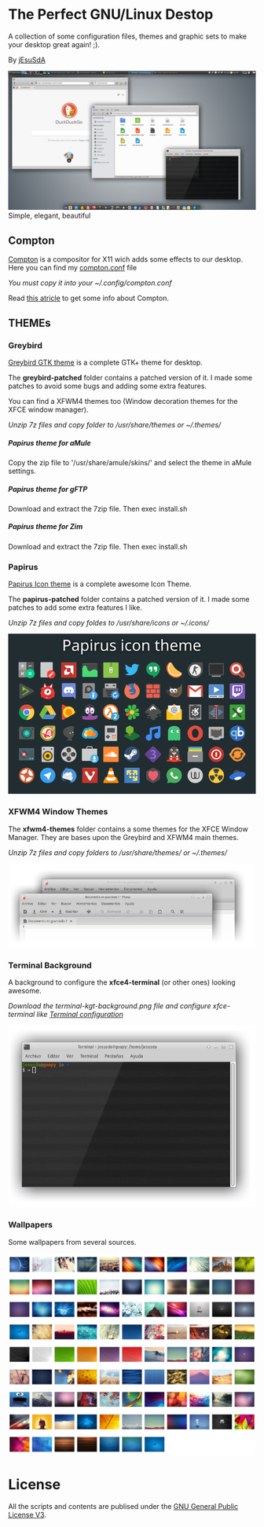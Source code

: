 # The Perfect GNU/Linux Destop
A collection of some configuration files, themes and graphic sets to make your desktop great again! ;).

By [jEsuSdA](http://www.jesusda.com)

![The Perfect Desktop](screenshots/the-perfect-desktop.png)
Simple, elegant, beautiful

## Compton

[Compton](https://github.com/chjj/compton) is a compositor for X11 wich adds some effects to our desktop.
Here you can find my [compton.conf](compton/compton.conf) file

*You must copy it into your ~/.config/compton.conf*

Read [this atricle](http://duncanlock.net/blog/2013/06/07/how-to-switch-to-compton-for-beautiful-tear-free-compositing-in-xfce/) to get some info about Compton.


## THEMEs

### Greybird

[Greybird GTK theme](https://github.com/shimmerproject/Greybird) is a complete GTK+ theme for desktop.

The **greybird-patched** folder contains a patched version of it. I made some patches to avoid some bugs and adding some extra features.

You can find a XFWM4 themes too (Window decoration themes for the XFCE window manager).

*Unzip 7z files and copy folder to /usr/share/themes or ~/.themes/*


##### Papirus theme for aMule
Copy the zip file to '/usr/share/amule/skins/' and select the theme in aMule settings.

##### Papirus theme for gFTP
Download and extract the 7zip file. Then exec install.sh

##### Papirus theme for Zim
Download and extract the 7zip file. Then exec install.sh


### Papirus

[Papirus Icon theme](https://github.com/PapirusDevelopmentTeam/papirus-icon-theme/) is a complete awesome Icon Theme.

The **papirus-patched** folder contains a patched version of it. I made some patches to add some extra features I like.

*Unzip 7z files and copy foldes to /usr/share/icons or ~/.icons/*

![Wallpapers](screenshots/papirus-preview.png)

### XFWM4 Window Themes

The **xfwm4-themes** folder contains a some themes for the XFCE Window Manager. They are bases upon the Greybird and XFWM4 main themes.


*Unzip 7z files and copy folders to /usr/share/themes/ or ~/.themes/*


![Wallpapers](screenshots/Greybird-kgt-xfwm-themes-preview.png)


### Terminal Background

A background to configure the  **xfce4-terminal** (or other ones) looking awesome.


*Download the terminal-kgt-background.png file and configure xfce-terminal like [Terminal configuration](screenshots/xfce-terminal-configuration.png)*


![XFCE Terminal](screenshots/xfce-terminal.png)


### Wallpapers

Some wallpapers from several sources.


![Wallpapers](wallpapers/montaje.jpg)


# License

All the scripts and contents are publised under the [GNU General Public License V3](https://www.gnu.org/licenses/gpl.html).
